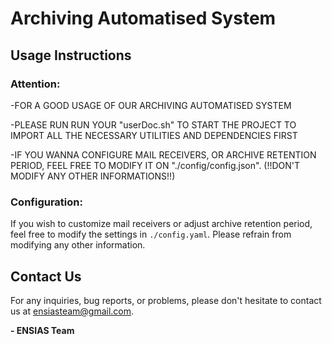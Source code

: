 # Archiving Automatised System

## Usage Instructions

### Attention:

-FOR A GOOD USAGE OF OUR ARCHIVING AUTOMATISED SYSTEM

-PLEASE RUN RUN YOUR "userDoc.sh" TO START THE PROJECT TO IMPORT ALL THE NECESSARY UTILITIES AND DEPENDENCIES FIRST

-IF YOU WANNA CONFIGURE MAIL RECEIVERS, OR ARCHIVE RETENTION PERIOD, FEEL FREE TO MODIFY IT ON "./config/config.json". (!!DON'T MODIFY ANY OTHER INFORMATIONS!!)

### Configuration:

If you wish to customize mail receivers or adjust archive retention period, feel free to modify the settings in `./config.yaml`. Please refrain from modifying any other information.

## Contact Us

For any inquiries, bug reports, or problems, please don't hesitate to contact us at [ensiasteam@gmail.com](mailto:ensiasteam@gmail.com).

**- ENSIAS Team**
